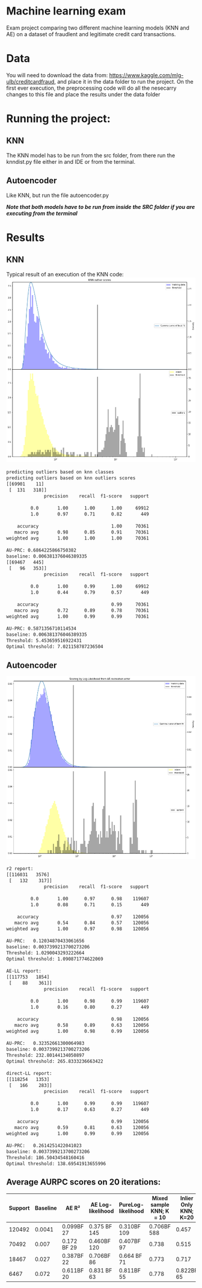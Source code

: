 # Machine learning exam
Exam project comparing two different machine learning models (KNN and AE) on a dataset of fraudlent and legitimate credit card transactions.

# Data
You will need to download the data from: https://www.kaggle.com/mlg-ulb/creditcardfraud, and place it in the data folder to run the project. On the first ever execution, the preprocessing code will do all the nesecarry changes to this file and place the results under the data folder

# Running the project:
## KNN
The KNN model has to be run from the src folder, from there run the knndist.py file either in and IDE or from the terminal.

## Autoencoder
Like KNN, but run the file autoencoder.py

***Note that both models have to be run from inside the SRC folder if you are executing from the terminal***
# Results
## KNN
Typical result of an execution of the KNN code:
![KNN image](img/knn.png)
```
predicting outliers based on knn classes
predicting outliers based on knn outliers scores
[[69901    11]
 [  131   318]]
              precision    recall  f1-score   support

         0.0       1.00      1.00      1.00     69912
         1.0       0.97      0.71      0.82       449

    accuracy                           1.00     70361
   macro avg       0.98      0.85      0.91     70361
weighted avg       1.00      1.00      1.00     70361

AU-PRC: 0.6864225866750382
baseline: 0.006381376046389335
[[69467   445]
 [   96   353]]
              precision    recall  f1-score   support

         0.0       1.00      0.99      1.00     69912
         1.0       0.44      0.79      0.57       449

    accuracy                           0.99     70361
   macro avg       0.72      0.89      0.78     70361
weighted avg       1.00      0.99      0.99     70361

AU-PRC: 0.5871356710114534
baseline: 0.006381376046389335
Threshold: 5.453659516922431
Optimal threshold: 7.021158787236504
```
## Autoencoder
![KNN image](img/Ae-LL.png)

```
r2 report:
[[116031   3576]
 [   132    317]]
              precision    recall  f1-score   support

         0.0       1.00      0.97      0.98    119607
         1.0       0.08      0.71      0.15       449

    accuracy                           0.97    120056
   macro avg       0.54      0.84      0.57    120056
weighted avg       1.00      0.97      0.98    120056

AU-PRC:   0.12034870433061656
baseline: 0.0037399213700273206
Threshold: 1.0290043293222664
Optimal threshold: 1.090871774622069

AE-LL report:
[[117753   1854]
 [    88    361]]
              precision    recall  f1-score   support

         0.0       1.00      0.98      0.99    119607
         1.0       0.16      0.80      0.27       449

    accuracy                           0.98    120056
   macro avg       0.58      0.89      0.63    120056
weighted avg       1.00      0.98      0.99    120056

AU-PRC:   0.32352661300064983
baseline: 0.0037399213700273206
Threshold: 232.80144134050897
Optimal threshold: 265.8333236663422

direct-LL report:
[[118254   1353]
 [   166    283]]
              precision    recall  f1-score   support

         0.0       1.00      0.99      0.99    119607
         1.0       0.17      0.63      0.27       449

    accuracy                           0.99    120056
   macro avg       0.59      0.81      0.63    120056
weighted avg       1.00      0.99      0.99    120056

AU-PRC:   0.2614251422041023
baseline: 0.0037399213700273206
Threshold: 186.50434548160416
Optimal threshold: 138.69541913655996
```
## Average AURPC scores on 20 iterations:
| Support | Baseline | AE R²       | AE Log-likelihood | PureLog-likelihood | Mixed sample KNN; K = 10 | Inlier Only KNN; K=20 |
|---------|----------|-------------|-------------------|--------------------|--------------------------|-----------------------|
| 120492  | 0.0041   | 0.099BF 27  | 0.375 BF 145      | 0.310BF 109        | 0.706BF 588              | 0.457                 |
| 70492   | 0.007    | 0.172 BF 29 | 0.460BF 120       | 0.407BF 97         | 0.738                    | 0.515                 |
| 18467   | 0.027    | 0.387BF 22  | 0.706BF 86        | 0.664 BF 71        | 0.773                    | 0.717                 |
| 6467    | 0.072    | 0.611BF 20  | 0.831 BF 63       | 0.811BF 55         | 0.778                    | 0.822BF 65            |
